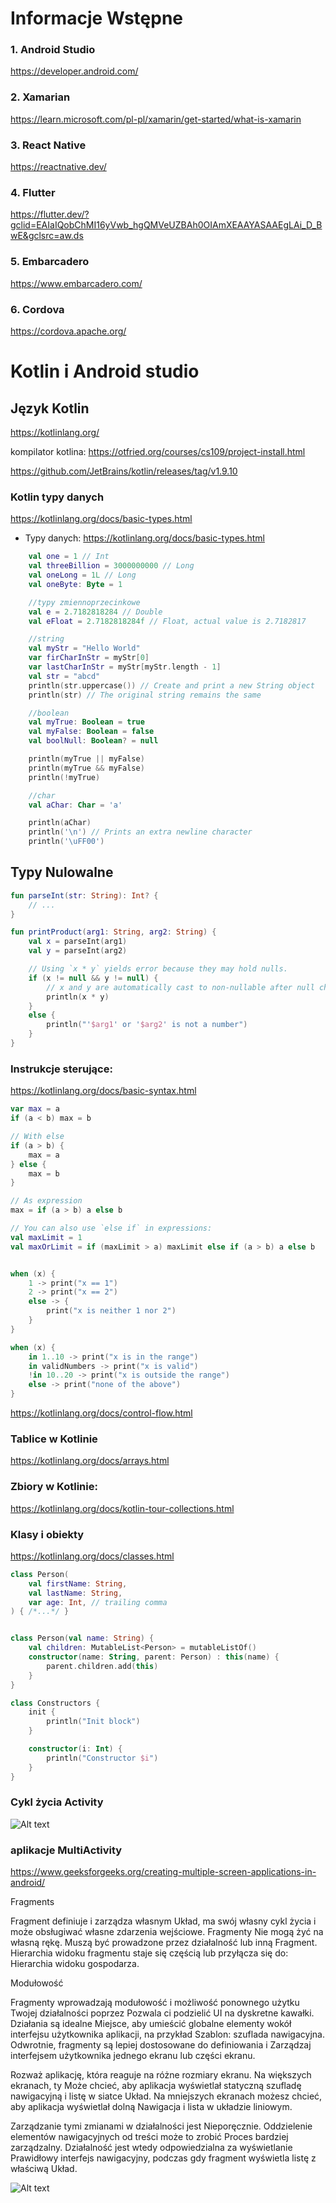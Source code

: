 # Informacje Wstępne

### 1. Android Studio
https://developer.android.com/

### 2. Xamarian
https://learn.microsoft.com/pl-pl/xamarin/get-started/what-is-xamarin

### 3. React Native
https://reactnative.dev/

### 4. Flutter
https://flutter.dev/?gclid=EAIaIQobChMI16yVwb_hgQMVeUZBAh0OIAmXEAAYASAAEgLAi_D_BwE&gclsrc=aw.ds

### 5. Embarcadero
https://www.embarcadero.com/

### 6. Cordova
https://cordova.apache.org/


# Kotlin i Android studio

## Język Kotlin
https://kotlinlang.org/

kompilator kotlina:
https://otfried.org/courses/cs109/project-install.html

https://github.com/JetBrains/kotlin/releases/tag/v1.9.10

### Kotlin typy danych
https://kotlinlang.org/docs/basic-types.html


- Typy danych: https://kotlinlang.org/docs/basic-types.html


```kotlin
    val one = 1 // Int
    val threeBillion = 3000000000 // Long
    val oneLong = 1L // Long
    val oneByte: Byte = 1

    //typy zmiennoprzecinkowe
    val e = 2.7182818284 // Double
    val eFloat = 2.7182818284f // Float, actual value is 2.7182817

    //string
    val myStr = "Hello World"
    var firCharInStr = myStr[0]
    var lastCharInStr = myStr[myStr.length - 1]
    val str = "abcd"
    println(str.uppercase()) // Create and print a new String object
    println(str) // The original string remains the same

    //boolean
    val myTrue: Boolean = true
    val myFalse: Boolean = false
    val boolNull: Boolean? = null

    println(myTrue || myFalse)
    println(myTrue && myFalse)
    println(!myTrue) 

    //char
    val aChar: Char = 'a'

    println(aChar)
    println('\n') // Prints an extra newline character
    println('\uFF00')

``` 

## Typy Nulowalne
```kotlin
fun parseInt(str: String): Int? {
    // ...
}

fun printProduct(arg1: String, arg2: String) {
    val x = parseInt(arg1)
    val y = parseInt(arg2)

    // Using `x * y` yields error because they may hold nulls.
    if (x != null && y != null) {
        // x and y are automatically cast to non-nullable after null check
        println(x * y)
    }
    else {
        println("'$arg1' or '$arg2' is not a number")
    }    
}

```

### Instrukcje sterujące:
https://kotlinlang.org/docs/basic-syntax.html

```kotlin
var max = a
if (a < b) max = b

// With else
if (a > b) {
    max = a
} else {
    max = b
}

// As expression
max = if (a > b) a else b

// You can also use `else if` in expressions:
val maxLimit = 1
val maxOrLimit = if (maxLimit > a) maxLimit else if (a > b) a else b


when (x) {
    1 -> print("x == 1")
    2 -> print("x == 2")
    else -> {
        print("x is neither 1 nor 2")
    }
}

when (x) {
    in 1..10 -> print("x is in the range")
    in validNumbers -> print("x is valid")
    !in 10..20 -> print("x is outside the range")
    else -> print("none of the above")
}
```

https://kotlinlang.org/docs/control-flow.html

### Tablice w Kotlinie
https://kotlinlang.org/docs/arrays.html

### Zbiory w Kotlinie:
https://kotlinlang.org/docs/kotlin-tour-collections.html

### Klasy i obiekty
https://kotlinlang.org/docs/classes.html


```kotlin
class Person(
    val firstName: String,
    val lastName: String,
    var age: Int, // trailing comma
) { /*...*/ }


class Person(val name: String) {
    val children: MutableList<Person> = mutableListOf()
    constructor(name: String, parent: Person) : this(name) {
        parent.children.add(this)
    }
}

class Constructors {
    init {
        println("Init block")
    }

    constructor(i: Int) {
        println("Constructor $i")
    }
}
```



### Cykl życia Activity
![Alt text](activity_lifecycle.png)


### aplikacje MultiActivity

https://www.geeksforgeeks.org/creating-multiple-screen-applications-in-android/


Fragments

 Fragment definiuje i zarządza własnym Układ, ma swój własny cykl życia i może obsługiwać własne zdarzenia wejściowe. Fragmenty Nie mogą żyć na własną rękę. Muszą być prowadzone przez działalność lub inną Fragment. Hierarchia widoku fragmentu staje się częścią lub przyłącza się do: Hierarchia widoku gospodarza.

Modułowość

Fragmenty wprowadzają modułowość i możliwość ponownego użytku Twojej działalności poprzez Pozwala ci podzielić UI na dyskretne kawałki. Działania są idealne Miejsce, aby umieścić globalne elementy wokół interfejsu użytkownika aplikacji, na przykład Szablon: szuflada nawigacyjna. Odwrotnie, fragmenty są lepiej dostosowane do definiowania i Zarządzaj interfejsem użytkownika jednego ekranu lub części ekranu.

Rozważ aplikację, która reaguje na różne rozmiary ekranu. Na większych ekranach, ty Może chcieć, aby aplikacja wyświetlał statyczną szufladę nawigacyjną i listę w siatce Układ. Na mniejszych ekranach możesz chcieć, aby aplikacja wyświetlał dolną Nawigacja i lista w układzie liniowym.

Zarządzanie tymi zmianami w działalności jest Nieporęcznie. Oddzielenie elementów nawigacyjnych od treści może to zrobić Proces bardziej zarządzalny. Działalność jest wtedy odpowiedzialna za wyświetlanie Prawidłowy interfejs nawigacyjny, podczas gdy fragment wyświetla listę z właściwą Układ.


![Alt text](fragment-screen-sizes.png)